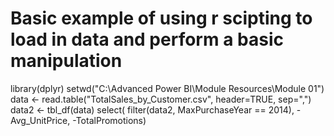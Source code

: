 # Basic example of using r scipting to load in data and perform a basic manipulation

library(dplyr)
setwd("C:\\Advanced Power BI\\Module Resources\\Module 01")
data <- read.table("TotalSales_by_Customer.csv", header=TRUE, sep=",")
data2 <- tbl_df(data)
select(
	filter(data2, MaxPurchaseYear == 2014),
	-Avg_UnitPrice, -TotalPromotions)
	

